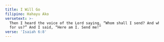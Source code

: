 ```yaml
---
title: I Will Go
filipino: Hahayu Ako
versetext: >-
  Then I heard the voice of the Lord saying, “Whom shall I send? And who will go
  for us?” And I said, “Here am I. Send me!”
verse: 'Isaiah 6:8'
---
```


